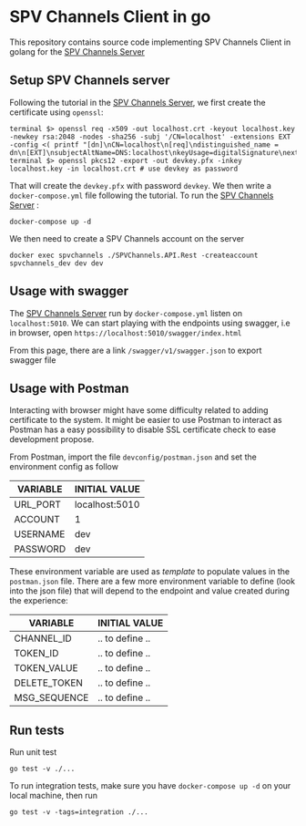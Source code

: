 # SPV Channels Client in go

This repository contains source code implementing SPV Channels Client in golang for the [SPV Channels Server](https://github.com/bitcoin-sv/spvchannels-reference)

## Setup SPV Channels server

Following the tutorial in the [SPV Channels Server](https://github.com/bitcoin-sv/spvchannels-reference), we first create the certificate using `openssl`:
```
terminal $> openssl req -x509 -out localhost.crt -keyout localhost.key -newkey rsa:2048 -nodes -sha256 -subj '/CN=localhost' -extensions EXT -config <( printf "[dn]\nCN=localhost\n[req]\ndistinguished_name = dn\n[EXT]\nsubjectAltName=DNS:localhost\nkeyUsage=digitalSignature\nextendedKeyUsage=serverAuth")
terminal $> openssl pkcs12 -export -out devkey.pfx -inkey localhost.key -in localhost.crt # use devkey as password
```

That will create the `devkey.pfx` with password `devkey`. We then write a `docker-compose.yml` file following the tutorial. To run the [SPV Channels Server](https://github.com/bitcoin-sv/spvchannels-reference) :
```
docker-compose up -d
```

We then need to create a SPV Channels account on the server
```
docker exec spvchannels ./SPVChannels.API.Rest -createaccount spvchannels_dev dev dev
```

## Usage with swagger

The [SPV Channels Server](https://github.com/bitcoin-sv/spvchannels-reference) run by `docker-compose.yml` listen on `localhost:5010`. We can start playing with the endpoints using swagger, i.e in browser, open `https://localhost:5010/swagger/index.html`

From this page, there are a link `/swagger/v1/swagger.json` to export swagger file

## Usage with Postman

Interacting with browser might have some difficulty related to adding certificate to the system. It might be easier to use Postman to interact as Postman has a easy possibility to disable SSL certificate check to ease development propose.

From Postman, import the file `devconfig/postman.json` and set the environment config as follow

| VARIABLE    | INITIAL VALUE  |
| ----------- | -------------- |
| URL_PORT    | localhost:5010 |
| ACCOUNT     | 1              |
| USERNAME    | dev            |
| PASSWORD    | dev            |

These environment variable are used as _template_ to populate values in the `postman.json` file. There are a few more environment variable to define (look into the json file) that will depend to the endpoint and value created during the experience:

| VARIABLE     | INITIAL VALUE   |
| ------------ | --------------- |
| CHANNEL_ID   | .. to define .. |
| TOKEN_ID     | .. to define .. |
| TOKEN_VALUE  | .. to define .. |
| DELETE_TOKEN | .. to define .. |
| MSG_SEQUENCE | .. to define .. |

## Run tests

Run unit test
```
go test -v ./...
```

To run integration tests, make sure you have `docker-compose up -d` on your local machine, then run
```
go test -v -tags=integration ./...
```